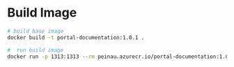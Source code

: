 Build Image
=================

```sh
# build base image
docker build -t portal-documentation:1.0.1 .

#  run build image
docker run -p 1313:1313 --rm peinau.azurecr.io/portal-documentation:1.0.1
```

